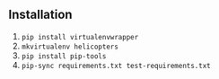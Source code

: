 ## Installation

1. `pip install virtualenvwrapper`
1. `mkvirtualenv helicopters`
1. `pip install pip-tools`
1. `pip-sync requirements.txt test-requirements.txt`
